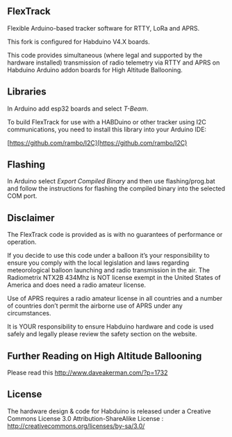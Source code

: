 ## FlexTrack 

Flexible Arduino-based tracker software for RTTY, LoRa and APRS.

This fork is configured for Habduino V4.X boards. 

This code provides simultaneous (where legal and supported by the hardware installed) transmission of radio telemetry via RTTY and APRS on Habduino Arduino addon boards for High Altitude Ballooning.

## Libraries

In Arduino add esp32 boards and select *T-Beam*.

To build FlexTrack for use with a HABDuino or other tracker using I2C communications, you need to install this library into your Arduino IDE:

[https://github.com/rambo/I2C](https://github.com/rambo/I2C) 

## Flashing

In Arduino select *Export Compiled Binary* and then use flashing/prog.bat and follow the instructions for flashing the compiled binary into the selected COM port.

## Disclaimer

The FlexTrack code is provided as is with no guarantees of performance or operation. 

If you decide to use this code under a balloon it’s your responsibility to ensure you comply with the local legislation and laws regarding meteorological balloon launching and radio transmission in the air. 
The Radiometrix NTX2B 434Mhz is NOT license exempt in the United States of America and does need a radio amateur license.

Use of APRS requires a radio amateur license in all countries and a number of countries don’t permit the airborne use of APRS under any circumstances. 

It is YOUR responsibility to ensure Habduino hardware and code is used safely and legally please review the safety section on the website. 

## Further Reading on High Altitude Ballooning

Please read this http://www.daveakerman.com/?p=1732

## License

The hardware design & code for Habduino is released under a Creative Commons License 3.0 Attribution-ShareAlike License : http://creativecommons.org/licenses/by-sa/3.0/
